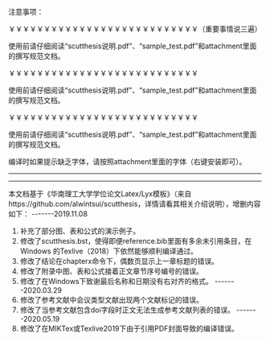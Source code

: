 
注意事项：

￥￥￥￥￥￥￥￥￥￥￥￥￥￥￥￥￥￥￥￥￥￥￥￥￥￥￥（重要事情说三遍）

使用前请仔细阅读“scutthesis说明.pdf”、“sample_test.pdf”和attachment里面的撰写规范文档。

￥￥￥￥￥￥￥￥￥￥￥￥￥￥￥￥￥￥￥￥￥￥￥￥￥￥￥

使用前请仔细阅读“scutthesis说明.pdf”、“sample_test.pdf”和attachment里面的撰写规范文档。

￥￥￥￥￥￥￥￥￥￥￥￥￥￥￥￥￥￥￥￥￥￥￥￥￥￥￥

使用前请仔细阅读“scutthesis说明.pdf”、“sample_test.pdf”和attachment里面的撰写规范文档。


编译时如果提示缺乏字体，请按照attachment里面的字体（右键安装即可）。

-------------------------------------------------------
-------------------------------------------------------
本文档基于《华南理工大学学位论文Latex/Lyx模板》（来自https://github.com/alwintsui/scutthesis，详情请看其相关介绍说明），增删内容如下：
	-------2019.11.08
1.	补充了部分图、表和公式的演示例子。
2.	修改了scutthesis.bst，使得即便reference.bib里面有多余未引用条目，在Windows 的Texlive（2018）下依然能够顺利编译通过。
3.	修改了结论在chapterx命令下，偶数页显示上一章标题的错误。
4.	修改了附录中图、表和公式接着正文章节序号编号的错误。
5.	修改了在Windows下致谢最后名称和日期没有右对齐的格式。
	-------2020.03.29
6.	修改了参考文献中会议类型文献出现两个文献标记的错误。
7.	修改了当参考文献包含doi字段时正文无法生成参考文献列表的错误。
	-------2020.05.19
8.	修改了在MIKTex或Texlive2019下由于引用PDF封面导致的编译错误。
